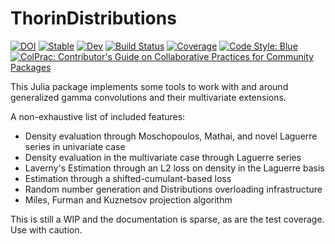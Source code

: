 # ThorinDistributions

[![DOI](https://zenodo.org/badge/315324274.svg)](https://zenodo.org/badge/latestdoi/315324274)
[![Stable](https://img.shields.io/badge/docs-stable-blue.svg)](https://lrnv.github.io/ThorinDistributions.jl/stable)
[![Dev](https://img.shields.io/badge/docs-dev-blue.svg)](https://lrnv.github.io/ThorinDistributions.jl/dev)
[![Build Status](https://github.com/lrnv/ThorinDistributions.jl/workflows/CI/badge.svg)](https://github.com/lrnv/ThorinDistributions.jl/actions)
[![Coverage](https://codecov.io/gh/lrnv/ThorinDistributions.jl/branch/master/graph/badge.svg)](https://codecov.io/gh/lrnv/ThorinDistributions.jl)
[![Code Style: Blue](https://img.shields.io/badge/code%20style-blue-4495d1.svg)](https://github.com/invenia/BlueStyle)
[![ColPrac: Contributor's Guide on Collaborative Practices for Community Packages](https://img.shields.io/badge/ColPrac-Contributor's%20Guide-blueviolet)](https://github.com/SciML/ColPrac)


This Julia package implements some tools to work with and around generalized gamma convolutions and their multivariate extensions. 

A non-exhaustive list of included features:
- Density evaluation through Moschopoulos, Mathai, and novel Laguerre series in univariate case
- Density evaluation in the multivariate case through Laguerre series
- Laverny's Estimation through an L2 loss on density in the Laguerre basis
- Estimation through a shifted-cumulant-based loss 
- Random number generation and Distributions overloading infrastructure
- Miles, Furman and Kuznetsov projection algorithm


This is still a WIP and the documentation is sparse, as are the test coverage. Use with caution.
